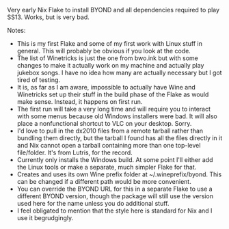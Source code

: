 Very early Nix Flake to install BYOND and all dependencies required to play SS13. Works, but is very bad.

Notes:
* This is my first Flake and some of my first work with Linux stuff in general. This will probably be obvious if you look at the code.
* The list of Winetricks is just the one from bwo.ink but with some changes to make it actually work on my machine and actually play jukebox songs. I have no idea how many are actually necessary but I got tired of testing.
* It is, as far as I am aware, impossible to actually have Wine and Winetricks set up their stuff in the build phase of the Flake as would make sense. Instead, it happens on first run.
* The first run will take a very long time and will require you to interact with some menus because old Windows installers were bad. It will also place a nonfunctional shortcut to VLC on your desktop. Sorry.
* I'd love to pull in the dx2010 files from a remote tarball rather than bundling them directly, but the tarball I found has all the files directly in it and Nix cannot open a tarball containing more than one top-level file/folder. It's from Lutris, for the record.
* Currently only installs the Windows build. At some point I'll either add the Linux tools or make a separate, much simpler Flake for that.
* Creates and uses its own Wine prefix folder at ~/.wineprefix/byond. This can be changed if a different path would be more convenient.
* You can override the BYOND URL for this in a separate Flake to use a different BYOND version, though the package will still use the version used here for the name unless you do additional stuff.
* I feel obligated to mention that the style here is standard for Nix and I use it begrudgingly.